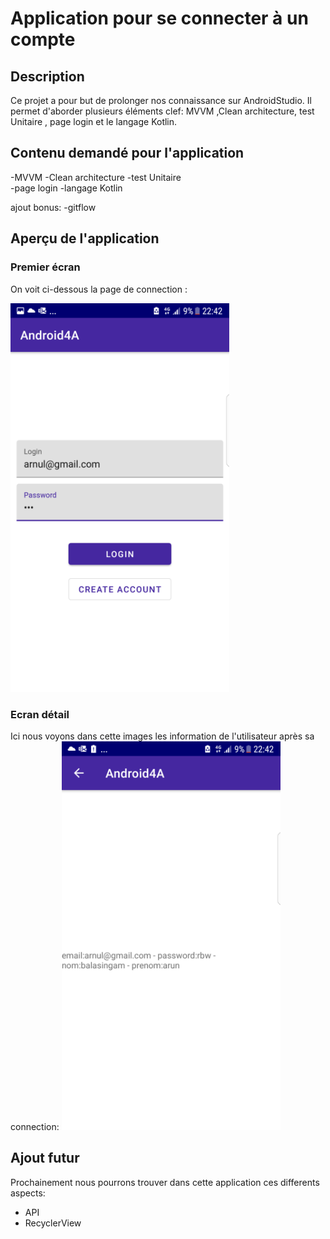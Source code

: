 # Application pour se connecter à un compte

## Description
Ce projet a pour but de prolonger nos connaissance sur AndroidStudio.
Il permet d'aborder plusieurs éléments clef: MVVM ,Clean architecture, test Unitaire , page login et le langage Kotlin.

## Contenu demandé pour l'application
-MVVM 
-Clean architecture 
-test Unitaire  
-page login 
-langage Kotlin

ajout bonus:
-gitflow

## Aperçu de l'application

### Premier écran
On voit ci-dessous la page de connection :

<img src="images/1.png" width=350>

### Ecran détail
Ici nous voyons dans cette images les information de l'utilisateur après sa connection:
<img src="images/2.png" width=350 >

## Ajout futur

Prochainement nous pourrons trouver dans cette application ces differents aspects:

- API
- RecyclerView
